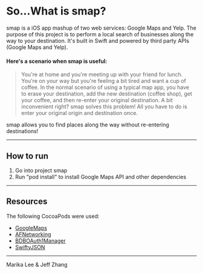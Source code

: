 # So...What is smap?
smap is a iOS app mashup of two web services: Google Maps and Yelp. The purpose of this project is to perform a local search of businesses along the way to your destination. It's built in Swift and powered by third party APIs (Google Maps and Yelp).

#### Here's a scenario when smap is useful:
> You're at home and you're meeting up with your friend for lunch. You're on your way but you're feeling a bit tired and want a cup of coffee. In the normal scenario of using a typical map app, you have\
 to erase your destination, add the new destination (coffee shop), get your coffee, and then re-enter your original destination. A bit inconvenient right? smap solves this problem! All you have to do is\
 enter your original origin and destination once.

smap allows you to find places along the way without re-entering destinations!

______________

## How to run
1. Go into project smap
2. Run "pod install" to install Google Maps API and other dependencies

______________

## Resources

The following CocoaPods were used:
* [GoogleMaps](https://developers.google.com/maps/documentation/ios-sdk/start#step_3_install_the_api_using_cocoapods)
* [AFNetworking](https://github.com/AFNetworking/AFNetworking)
* [BDBOAuth1Manager](https://github.com/bdbergeron/BDBOAuth1Manager)
* [SwiftyJSON](https://github.com/SwiftyJSON/SwiftyJSON)

______________

Marika Lee & Jeff Zhang